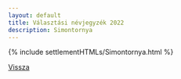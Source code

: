 ```yaml
---
layout: default
title: Választási névjegyzék 2022
description: Simontornya
---
```


{% include settlementHTMLs/Simontornya.html %}

[Vissza](../)